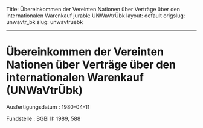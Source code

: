 Title: Übereinkommen der Vereinten Nationen über Verträge über den internationalen
  Warenkauf
jurabk: UNWaVtrÜbk
layout: default
origslug: unwavtr_bk
slug: unwavtruebk

---

# Übereinkommen der Vereinten Nationen über Verträge über den internationalen Warenkauf (UNWaVtrÜbk)

Ausfertigungsdatum
:   1980-04-11

Fundstelle
:   BGBl II: 1989, 588

